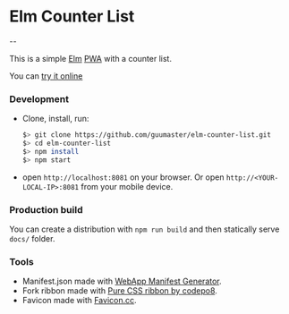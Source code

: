 # Elm Counter List
--

This is a simple [Elm](http://elm-lang.org/) [PWA](https://developers.google.com/web/progressive-web-apps/) with a counter list.

You can [try it online](https://guumaster.github.io/elm-counter-list/)


### Development

- Clone, install, run: 
  ```sh
  $> git clone https://github.com/guumaster/elm-counter-list.git
  $> cd elm-counter-list
  $> npm install 
  $> npm start
  ```
- open `http://localhost:8081` on your browser. Or open `http://<YOUR-LOCAL-IP>:8081` from your mobile device.  

### Production build

You can create a distribution with `npm run build` and then statically serve `docs/` folder.


### Tools

 - Manifest.json made with [WebApp Manifest Generator](https://app-manifest.firebaseapp.com/).
 - Fork ribbon made with [Pure CSS ribbon by codepo8](https://codepo8.github.io/css-fork-on-github-ribbon/).
 - Favicon made with [Favicon.cc](https://favicon.cc).
